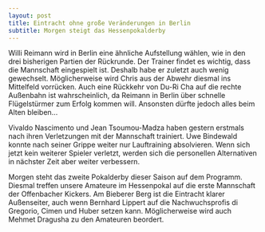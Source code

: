 ```yaml
---
layout: post
title: Eintracht ohne große Veränderungen in Berlin
subtitle: Morgen steigt das Hessenpokalderby
---
```


Willi Reimann wird in Berlin eine ähnliche Aufstellung wählen, wie in den drei bisherigen Partien der Rückrunde. Der Trainer findet es wichtig, dass die Mannschaft eingespielt ist. Deshalb habe er zuletzt auch wenig gewechselt. Möglicherweise wird Chris aus der Abwehr diesmal ins Mittelfeld vorrücken. Auch eine Rückkehr von Du-Ri Cha auf die rechte Außenbahn ist wahrscheinlich, da Reimann in Berlin über schnelle Flügelstürmer zum Erfolg kommen will. Ansonsten dürfte jedoch alles beim Alten bleiben...

Vivaldo Nascimento und Jean Tsoumou-Madza haben gestern erstmals nach ihren Verletzungen mit der Mannschaft trainiert. Uwe Bindewald konnte nach seiner Grippe weiter nur Lauftraining absolvieren. Wenn sich jetzt kein weiterer Spieler verletzt, werden sich die personellen Alternativen in nächster Zeit aber weiter verbessern.

Morgen steht das zweite Pokalderby dieser Saison auf dem Programm. Diesmal treffen unsere Amateure im Hessenpokal auf die erste Mannschaft der Offenbacher Kickers. Am Bieberer Berg ist die Eintracht klarer Außenseiter, auch wenn Bernhard Lippert auf die Nachwuchsprofis di Gregorio, Cimen und Huber setzen kann. Möglicherweise wird auch Mehmet Dragusha zu den Amateuren beordert.

